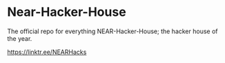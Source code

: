 # Near-Hacker-House
The official repo for everything NEAR-Hacker-House; the hacker house of the year.

https://linktr.ee/NEARHacks
